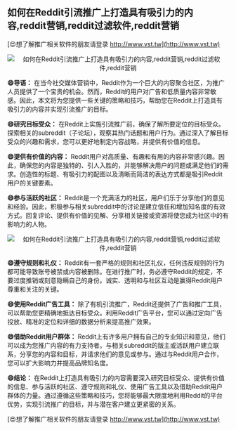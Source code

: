 ## **如何在Reddit引流推广上打造具有吸引力的内容,reddit营销,reddit过滤软件,reddit营销**

[😍想了解推广相关软件的朋友请登录 http://www.vst.tw](http://www.vst.tw)

 <center><img src="https://vst.tw/MP4/tuiguang/png/0.png" alt="如何在Reddit引流推广上打造具有吸引力的内容,reddit营销,reddit过滤软件,reddit营销"></center>

**😄导语：**
在当今社交媒体营销中，Reddit作为一个巨大的内容聚合社区，为推广人员提供了一个宝贵的机会。然而，Reddit的用户对广告和低质量内容非常敏感。因此，本文将为您提供一些关键的策略和技巧，帮助您在Reddit上打造具有吸引力的内容并实现引流推广的目标。

**😄研究目标受众：**
在Reddit上实施引流推广前，确保了解所要定位的目标受众。探索相关的subreddit（子论坛），观察其热门话题和用户行为。通过深入了解目标受众的兴趣和需求，您可以更好地制定内容战略，并提供有价值的信息。

**😄提供有价值的内容：**
Reddit用户对高质量、有趣和有用的内容非常感兴趣。因此，确保您的内容是独特的、引人入胜的，并能够解决用户的问题或满足他们的需求。创造性的标题、有吸引力的配图以及清晰而简洁的表达方式都是吸引Reddit用户的关键要素。

**😄参与活跃的社区：**
Reddit是一个充满活力的社区，用户们乐于分享他们的意见和经验。因此，积极参与相关subreddit中的讨论是建立信任和增加知名度的有效方式。回复评论、提供有价值的见解、分享相关链接或资源将使您成为社区中的有影响力的人物。

 <center><img src="https://vst.tw/MP4/tuiguang/png/8.png" alt="如何在Reddit引流推广上打造具有吸引力的内容,reddit营销,reddit过滤软件,reddit营销"></center>

**😄遵守规则和礼仪：**
Reddit有一套严格的规则和社区礼仪，任何违反规则的行为都可能导致账号被禁或内容被删除。在进行推广时，务必遵守Reddit的规定，不要过度推销或刻意隐瞒自己的身份。诚实、透明和与社区互动是赢得Reddit用户尊重和关注的关键。

**😄使用Reddit广告工具：**
除了有机引流推广，Reddit还提供了广告和推广工具，可以帮助您更精确地抵达目标受众。利用Reddit广告平台，您可以通过定向广告投放、精准的定位和详细的数据分析来提高推广效果。

**😄借助Reddit用户群体：**
Reddit上有许多用户拥有自己的专业知识和意见，他们可以成为您推广内容的有力支持者。与相关subreddit的版主或活跃用户建立联系，分享您的内容和目标，并请求他们的意见或参与。通过与Reddit用户合作，您可以扩大影响力并提高品牌知名度。

**😄结论：**
在Reddit上打造具有吸引力的内容需要深入研究目标受众、提供有价值的信息、参与活跃的社区、遵守规则和礼仪、使用广告工具以及借助Reddit用户群体的力量。通过遵循这些策略和技巧，您将能够最大限度地利用Reddit的平台优势，实现引流推广的目标，并与潜在客户建立更紧密的关系。

[😍想了解推广相关软件的朋友请登录 http://www.vst.tw](http://www.vst.tw)




